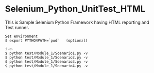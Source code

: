 # Selenium_Python_UnitTest_HTML

This is Sample Selenium Python Framework having HTML reporting and Test runner. 



```
Set environment
$ export PYTHONPATH=`pwd`   (optional)

i.e.
$ python test/Module_1/Scenario1.py -v
$ python test/Module_1/Scenario2.py -v
$ python test/Module_1/Scenario3.py -v
$ python test/Module_1/Scenario4.py -v 	

```
